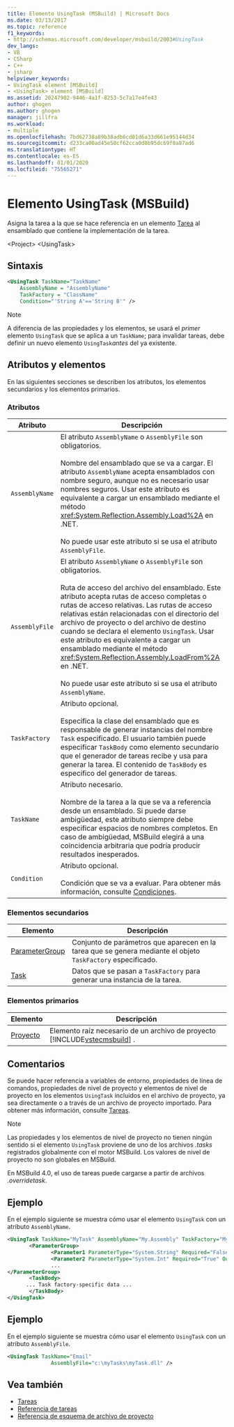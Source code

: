 ```yaml
---
title: Elemento UsingTask (MSBuild) | Microsoft Docs
ms.date: 03/13/2017
ms.topic: reference
f1_keywords:
- http://schemas.microsoft.com/developer/msbuild/2003#UsingTask
dev_langs:
- VB
- CSharp
- C++
- jsharp
helpviewer_keywords:
- UsingTask element [MSBuild]
- <UsingTask> element [MSBuild]
ms.assetid: 20247902-9446-4a1f-8253-5c7a17e4fe43
author: ghogen
ms.author: ghogen
manager: jillfra
ms.workload:
- multiple
ms.openlocfilehash: 7bd62738a89b38adb6cd01d6a33d661e95144d34
ms.sourcegitcommit: d233ca00ad45e50cf62cca0d0b95dc69f0a87ad6
ms.translationtype: HT
ms.contentlocale: es-ES
ms.lasthandoff: 01/01/2020
ms.locfileid: "75565271"
---
```

# <a name="usingtask-element-msbuild"></a>Elemento UsingTask (MSBuild)
Asigna la tarea a la que se hace referencia en un elemento [Tarea](../msbuild/task-element-msbuild.md) al ensamblado que contiene la implementación de la tarea.

 \<Project> \<UsingTask>

## <a name="syntax"></a>Sintaxis

```xml
<UsingTask TaskName="TaskName"
    AssemblyName = "AssemblyName"
    TaskFactory = "ClassName"
    Condition="'String A'=='String B'" />
```

> [!NOTE]
> A diferencia de las propiedades y los elementos, se usará el *primer* elemento `UsingTask` que se aplica a un `TaskName`; para invalidar tareas, debe definir un nuevo elemento `UsingTask`*antes* del ya existente.

## <a name="attributes-and-elements"></a>Atributos y elementos
 En las siguientes secciones se describen los atributos, los elementos secundarios y los elementos primarios.

### <a name="attributes"></a>Atributos

|Atributo|Descripción|
|---------------|-----------------|
|`AssemblyName`|El atributo `AssemblyName` o `AssemblyFile` son obligatorios.<br /><br /> Nombre del ensamblado que se va a cargar. El atributo `AssemblyName` acepta ensamblados con nombre seguro, aunque no es necesario usar nombres seguros. Usar este atributo es equivalente a cargar un ensamblado mediante el método <xref:System.Reflection.Assembly.Load%2A> en .NET.<br /><br /> No puede usar este atributo si se usa el atributo `AssemblyFile`.|
|`AssemblyFile`|El atributo `AssemblyName` o `AssemblyFile` son obligatorios.<br /><br /> Ruta de acceso del archivo del ensamblado. Este atributo acepta rutas de acceso completas o rutas de acceso relativas. Las rutas de acceso relativas están relacionadas con el directorio del archivo de proyecto o del archivo de destino cuando se declara el elemento `UsingTask`. Usar este atributo es equivalente a cargar un ensamblado mediante el método <xref:System.Reflection.Assembly.LoadFrom%2A> en .NET.<br /><br /> No puede usar este atributo si se usa el atributo `AssemblyName`.|
|`TaskFactory`|Atributo opcional.<br /><br /> Especifica la clase del ensamblado que es responsable de generar instancias del nombre `Task` especificado.  El usuario también puede especificar `TaskBody` como elemento secundario que el generador de tareas recibe y usa para generar la tarea. El contenido de `TaskBody` es específico del generador de tareas.|
|`TaskName`|Atributo necesario.<br /><br /> Nombre de la tarea a la que se va a referencia desde un ensamblado. Si puede darse ambigüedad, este atributo siempre debe especificar espacios de nombres completos. En caso de ambigüedad, MSBuild elegirá a una coincidencia arbitraria que podría producir resultados inesperados.|
|`Condition`|Atributo opcional.<br /><br /> Condición que se va a evaluar. Para obtener más información, consulte [Condiciones](../msbuild/msbuild-conditions.md).|

### <a name="child-elements"></a>Elementos secundarios

|Elemento|Descripción|
|-------------|-----------------|
|[ParameterGroup](../msbuild/parametergroup-element.md)|Conjunto de parámetros que aparecen en la tarea que se genera mediante el objeto `TaskFactory` especificado.|
|[Task](../msbuild/task-element-msbuild.md)|Datos que se pasan a `TaskFactory` para generar una instancia de la tarea.|

### <a name="parent-elements"></a>Elementos primarios

| Elemento | Descripción |
| - | - |
| [Proyecto](../msbuild/project-element-msbuild.md) | Elemento raíz necesario de un archivo de proyecto [!INCLUDE[vstecmsbuild](../extensibility/internals/includes/vstecmsbuild_md.md)] . |

## <a name="remarks"></a>Comentarios
 Se puede hacer referencia a variables de entorno, propiedades de línea de comandos, propiedades de nivel de proyecto y elementos de nivel de proyecto en los elementos `UsingTask` incluidos en el archivo de proyecto, ya sea directamente o a través de un archivo de proyecto importado. Para obtener más información, consulte [Tareas](../msbuild/msbuild-tasks.md).

> [!NOTE]
> Las propiedades y los elementos de nivel de proyecto no tienen ningún sentido si el elemento `UsingTask` proviene de uno de los archivos *.tasks* registrados globalmente con el motor MSBuild. Los valores de nivel de proyecto no son globales en MSBuild.

 En MSBuild 4.0, el uso de tareas puede cargarse a partir de archivos *.overridetask*.

## <a name="example"></a>Ejemplo
 En el ejemplo siguiente se muestra cómo usar el elemento `UsingTask` con un atributo `AssemblyName`.

```xml
<UsingTask TaskName="MyTask" AssemblyName="My.Assembly" TaskFactory="MyTaskFactory">
       <ParameterGroup>
              <Parameter1 ParameterType="System.String" Required="False" Output="False"/>
              <Parameter2 ParameterType="System.Int" Required="True" Output="False"/>
              ...
</ParameterGroup>
       <TaskBody>
      ... Task factory-specific data ...
       </TaskBody>
</UsingTask>
```

## <a name="example"></a>Ejemplo
 En el ejemplo siguiente se muestra cómo usar el elemento `UsingTask` con un atributo `AssemblyFile`.

```xml
<UsingTask TaskName="Email"
              AssemblyFile="c:\myTasks\myTask.dll" />
```

## <a name="see-also"></a>Vea también
- [Tareas](../msbuild/msbuild-tasks.md)
- [Referencia de tareas](../msbuild/msbuild-task-reference.md)
- [Referencia de esquema de archivo de proyecto](../msbuild/msbuild-project-file-schema-reference.md)

